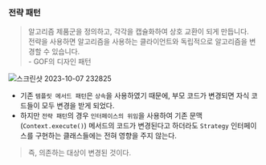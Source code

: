 ### 전략 패턴

> 알고리즘 제품군을 정의하고, 각각을 캡슐화하여 상호 교환이 되게 만듭니다. <br>
> 전략을 사용하면 알고리즘을 사용하는 클라이언트와 독립적으로 알고리즘을 변경할 수 있습니다. <br> - GOF의 디자인 패턴

![스크린샷 2023-10-07 232825](https://github.com/jiyongYoon/study_springboot_advanced/assets/98104603/1f90dcf4-802f-4f65-9e67-a8c3e7ebae8d)
- 기존 `템플릿 메서드 패턴`은 `상속`을 사용하였기 때문에, 부모 코드가 변경되면 자식 코드들이 모두 변경을 받게 되었다.
- 하지만 `전략 패턴`의 경우 `인터페이스의 위임`을 사용하여 기존 문맥(`Context.execute()`) 메서드의 코드가 변경된다고 하더라도 `Strategy` 인터페이스를 구현하는 클래스들에는 전혀 영향을 주지 않는다.
> 즉, 의존하는 대상이 변경된 것이다.